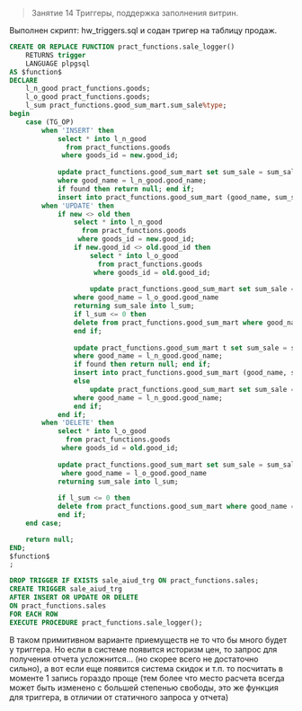 > Занятие 14 
Триггеры, поддержка заполнения витрин.

Выполнен скрипт: hw_triggers.sql и содан тригер на таблицу продаж.

```sql
CREATE OR REPLACE FUNCTION pract_functions.sale_logger()
	RETURNS trigger
	LANGUAGE plpgsql
AS $function$
DECLARE 
	l_n_good pract_functions.goods;
	l_o_good pract_functions.goods;
	l_sum pract_functions.good_sum_mart.sum_sale%type;
begin		
	case (TG_OP)
		when 'INSERT' then
		    select * into l_n_good 
		      from pract_functions.goods 
		     where goods_id = new.good_id;
		    
		    update pract_functions.good_sum_mart set sum_sale = sum_sale + (l_n_good.good_price * new.sales_qty)
		    where good_name = l_n_good.good_name;
		    if found then return null; end if;
		    insert into pract_functions.good_sum_mart (good_name, sum_sale) values(l_n_good.good_name, l_n_good.good_price * new.sales_qty);
		when 'UPDATE' then
			if new <> old then
			    select * into l_n_good 
			      from pract_functions.goods 
			     where goods_id = new.good_id;
			    if new.good_id <> old.good_id then
				    select * into l_o_good 
				      from pract_functions.goods 
				     where goods_id = old.good_id;
				    
				    update pract_functions.good_sum_mart set sum_sale = sum_sale - (l_o_good.good_price * old.sales_qty)
				where good_name = l_o_good.good_name
			    returning sum_sale into l_sum;
			    if l_sum <= 0 then
				delete from pract_functions.good_sum_mart where good_name = l_o_good.good_name;
			    end if;
			   
				update pract_functions.good_sum_mart t set sum_sale = sum_sale + (l_n_good.good_price * new.sales_qty)
				where good_name = l_n_good.good_name;
				if found then return null; end if;
				insert into pract_functions.good_sum_mart (good_name, sum_sale) values(l_n_good.good_name, l_n_good.good_price * new.sales_qty);				     	
				else
				    update pract_functions.good_sum_mart set sum_sale = sum_sale - (l_n_good.good_price * old.sales_qty) + (l_n_good.good_price * new.sales_qty)
				where good_name = l_n_good.good_name;
				end if;
			end if;
		when 'DELETE' then	
		    select * into l_o_good 
		      from pract_functions.goods 
		     where goods_id = old.good_id;
		    
		    update pract_functions.good_sum_mart set sum_sale = sum_sale - (l_o_good.good_price * old.sales_qty)
		     where good_name = l_o_good.good_name
		    returning sum_sale into l_sum;
		   
		    if l_sum <= 0 then
			delete from pract_functions.good_sum_mart where good_name = l_o_good.good_name;
		    end if;
	end case;

	return null; 
END;
$function$
;

DROP TRIGGER IF EXISTS sale_aiud_trg ON pract_functions.sales;
CREATE TRIGGER sale_aiud_trg
AFTER INSERT OR UPDATE OR DELETE 
ON pract_functions.sales
FOR EACH ROW
EXECUTE PROCEDURE pract_functions.sale_logger();
```

В таком примитивном варианте приемуществ не то что бы много будет у триггера. Но если в системе появится историзм цен, то запрос для получения отчета усложнится... (но скорее всего не достаточно сильно), а вот если еще появится система скидок и т.п. то посчитать в моменте 1 запись гораздо проще (тем более что место расчета всегда может быть изменено с большей степенью свободы, это же функция для триггера, в отличии от статичного запроса у отчета) 
